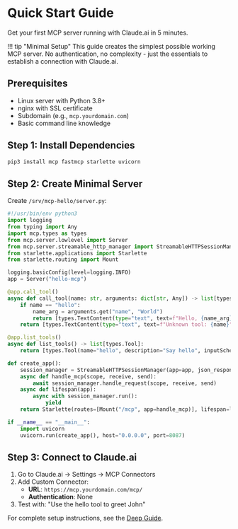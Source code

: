 # Quick Start Guide

Get your first MCP server running with Claude.ai in 5 minutes.

!!! tip "Minimal Setup"
    This guide creates the simplest possible working MCP server. No authentication, no complexity - just the essentials to establish a connection with Claude.ai.

## Prerequisites

- Linux server with Python 3.8+
- nginx with SSL certificate
- Subdomain (e.g., `mcp.yourdomain.com`)
- Basic command line knowledge

## Step 1: Install Dependencies

```bash
pip3 install mcp fastmcp starlette uvicorn
```

## Step 2: Create Minimal Server

Create `/srv/mcp-hello/server.py`:

```python
#!/usr/bin/env python3
import logging
from typing import Any
import mcp.types as types
from mcp.server.lowlevel import Server
from mcp.server.streamable_http_manager import StreamableHTTPSessionManager
from starlette.applications import Starlette
from starlette.routing import Mount

logging.basicConfig(level=logging.INFO)
app = Server("hello-mcp")

@app.call_tool()
async def call_tool(name: str, arguments: dict[str, Any]) -> list[types.ContentBlock]:
    if name == "hello":
        name_arg = arguments.get("name", "World")
        return [types.TextContent(type="text", text=f"Hello, {name_arg}!")]
    return [types.TextContent(type="text", text=f"Unknown tool: {name}")]

@app.list_tools()
async def list_tools() -> list[types.Tool]:
    return [types.Tool(name="hello", description="Say hello", inputSchema={"type": "object", "properties": {"name": {"type": "string"}}})]

def create_app():
    session_manager = StreamableHTTPSessionManager(app=app, json_response=False)
    async def handle_mcp(scope, receive, send):
        await session_manager.handle_request(scope, receive, send)
    async def lifespan(app):
        async with session_manager.run():
            yield
    return Starlette(routes=[Mount("/mcp", app=handle_mcp)], lifespan=lifespan)

if __name__ == "__main__":
    import uvicorn
    uvicorn.run(create_app(), host="0.0.0.0", port=8087)
```

## Step 3: Connect to Claude.ai

1. Go to Claude.ai → Settings → MCP Connectors
2. Add Custom Connector:
   - **URL**: `https://mcp.yourdomain.com/mcp/`
   - **Authentication**: None
3. Test with: "Use the hello tool to greet John"

For complete setup instructions, see the [Deep Guide](deep-guide.md).